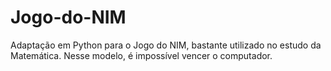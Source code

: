 # Jogo-do-NIM
Adaptação em Python para o Jogo do NIM, bastante utilizado no estudo da Matemática. Nesse modelo, é impossível vencer o computador.

